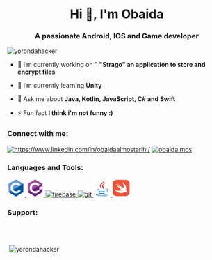 <h1 align="center">Hi 👋, I'm Obaida</h1>
<h3 align="center">A passionate Android, IOS and Game developer</h3>

<p align="left"> <img src="https://komarev.com/ghpvc/?username=yorondahacker&label=Profile%20views&color=0e75b6&style=flat" alt="yorondahacker" /> </p>

- 🔭 I’m currently working on " **"Strago" an application to store and encrypt files**

- 🌱 I’m currently learning **Unity**

- 💬 Ask me about **Java, Kotlin, JavaScript, C# and Swift**

- ⚡ Fun fact **I think i'm not funny :)**

<h3 align="left">Connect with me:</h3>
<p align="left">
<a href="https:/www.linkedin.com/in/obaidaalmostarihi/" target="blank"><img align="center" src="https://cdn.jsdelivr.net/npm/simple-icons@3.0.1/icons/linkedin.svg" alt="https://www.linkedin.com/in/obaidaalmostarihi/" height="30" width="40" /></a>
<a href="https://instagram.com/noah.mostarihi" target="blank"><img align="center" src="https://cdn.jsdelivr.net/npm/simple-icons@3.0.1/icons/instagram.svg" alt="obaida.mos" height="30" width="40" /></a>
</p>

<h3 align="left">Languages and Tools:</h3>
<p align="left"> <a href="https://www.cprogramming.com/" target="_blank"> <img src="https://raw.githubusercontent.com/devicons/devicon/master/icons/c/c-original.svg" alt="c" width="40" height="40"/> </a> <a href="https://www.w3schools.com/cs/" target="_blank"> <img src="https://raw.githubusercontent.com/devicons/devicon/master/icons/csharp/csharp-original.svg" alt="csharp" width="40" height="40"/> </a> <a href="https://firebase.google.com/" target="_blank"> <img src="https://www.vectorlogo.zone/logos/firebase/firebase-icon.svg" alt="firebase" width="40" height="40"/> </a> <a href="https://git-scm.com/" target="_blank"> <img src="https://www.vectorlogo.zone/logos/git-scm/git-scm-icon.svg" alt="git" width="40" height="40"/> </a> <a href="https://www.java.com" target="_blank"> <img src="https://raw.githubusercontent.com/devicons/devicon/master/icons/java/java-original.svg" alt="java" width="40" height="40"/> </a> <a href="https://developer.apple.com/swift/" target="_blank"> <img src="https://raw.githubusercontent.com/devicons/devicon/master/icons/swift/swift-original.svg" alt="swift" width="40" height="40"/> </a> </p>

<h3 align="left">Support:</h3>
<p></a></p><br><br>

<p>&nbsp;<img align="center" src="https://github-readme-stats.vercel.app/api?username=yorondahacker&show_icons=true&locale=en" alt="yorondahacker" /></p>
